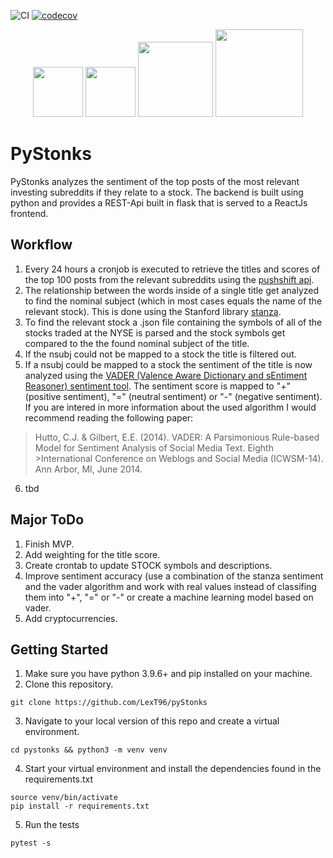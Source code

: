 ![CI](https://github.com/LexT96/pyStonks/actions/workflows/ci.yml/badge.svg) [![codecov](https://codecov.io/gh/LexT96/pyStonks/branch/main/graph/badge.svg?token=TNN1YQK16S)](https://codecov.io/gh/LexT96/pyStonks)

<p align="center">
    <img src="https://upload.wikimedia.org/wikipedia/commons/a/a7/React-icon.svg" width="80px">
    <img src="https://upload.wikimedia.org/wikipedia/commons/8/8e/Nextjs-logo.svg" width="80px"/>
    <img src="https://upload.wikimedia.org/wikipedia/commons/3/3c/Flask_logo.svg" width="120px">
    <img src="https://webimages.mongodb.com/_com_assets/cms/MongoDB_Logo_FullColorBlack_RGB-4td3yuxzjs.png?auto=format%2Ccompress" width="140px"/>
</p>

# PyStonks
PyStonks analyzes the sentiment of the top posts of the most relevant investing subreddits if they relate to a stock. The backend is built using python and provides a REST-Api built in flask that is served to a ReactJs frontend.

## Workflow
1. Every 24 hours a cronjob is executed to retrieve the titles and scores of the top 100 posts from the relevant subreddits using the <a href ="https://pushshift.io/">pushshift api</a>.
2. The relationship between the words inside of a single title get analyzed to find the nominal subject (which in most cases equals the name of the relevant stock). This is done using the Stanford library <a href="https://github.com/stanfordnlp/stanza">stanza</a>.
3. To find the relevant stock a .json file containing the symbols of all of the stocks traded at the NYSE is parsed and the stock symbols get compared to the the found nominal subject of the title.
4. If the nsubj could not be mapped to a stock the title is filtered out.
5. If a nsubj could be mapped to a stock the sentiment of the title is now analyzed using the <a href="https://github.com/cjhutto/vaderSentiment">VADER (Valence Aware Dictionary and sEntiment Reasoner) sentiment tool</a>. The sentiment score is mapped to "+" (positive sentiment), "=" (neutral sentiment) or "-" (negative sentiment). If you are intered in more information about the used algorithm I would recommend reading the following paper:
>Hutto, C.J. & Gilbert, E.E. (2014). VADER: A Parsimonious Rule-based Model for Sentiment Analysis of Social Media Text. Eighth   >International Conference on Weblogs and Social Media (ICWSM-14). Ann Arbor, MI, June 2014.
6. tbd


## Major ToDo
1. Finish MVP.
2. Add weighting for the title score.
3. Create crontab to update STOCK symbols and descriptions.
4. Improve sentiment accuracy (use a combination of the stanza sentiment and the vader algorithm and work with real values instead of classifing them into "+", "=" or "-" or create a machine learning model based on vader.
5. Add cryptocurrencies.

## Getting Started
1. Make sure you have python 3.9.6+ and pip installed on your machine.
2. Clone this repository.
``` 
git clone https://github.com/LexT96/pyStonks
```
3. Navigate to your local version of this repo and create a virtual environment.
```
cd pystonks && python3 -m venv venv
```
4. Start your virtual environment and install the dependencies found in the requirements.txt
```
source venv/bin/activate
pip install -r requirements.txt 
```
5. Run the tests
```
pytest -s
```
